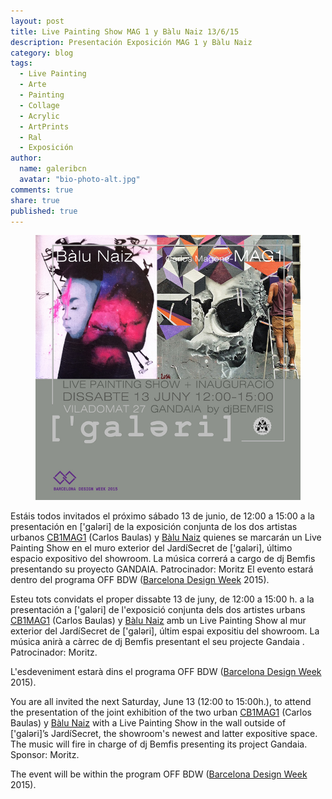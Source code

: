 ```yaml
---
layout: post
title: Live Painting Show MAG 1 y Bàlu Naiz 13/6/15
description: Presentación Exposición MAG 1 y Bàlu Naiz
category: blog
tags: 
  - Live Painting
  - Arte
  - Painting
  - Collage
  - Acrylic
  - ArtPrints
  - Ral
  - Exposición
author: 
  name: galeribcn
  avatar: "bio-photo-alt.jpg"
comments: true
share: true
published: true
---
```


<figure>
	<a href="/images/Balu+MAG1 72ppp.jpg"><img src="/images/Balu+MAG1 72ppp.jpg" alt="Presentación Exposición MAG1 y BÀLU NÀIZ"></a>
</figure>


Estáis todos invitados el próximo sábado 13 de junio, de 12:00 a 15:00 a la presentación en ['galəri] de la exposición conjunta de los dos artistas urbanos [CB1MAG1](https://www.facebook.com/CB1MAG1 "CB1MAG1") (Carlos Baulas) y [Bàlu Naiz](https://www.facebook.com/balunaiz?pnref=story "Bàlu Naiz") quienes se marcarán un Live Painting Show en el muro exterior del JardíSecret de ['galəri], último espacio expositivo del showroom. La música correrá a cargo de dj Bemfis presentando su proyecto GANDAIA. Patrocinador: Moritz
El evento estará dentro del programa OFF BDW ([Barcelona Design Week](http://www.barcelonadesignweek.com/es/programa/84/ "Barcelona Design Week ") 2015).

Esteu tots convidats el proper dissabte 13 de juny, de 12:00 a 15:00 h. a la presentación a ['galəri] de l'exposició conjunta dels dos artistes urbans [CB1MAG1](https://www.facebook.com/CB1MAG1 "CB1MAG1") (Carlos Baulas) y [Bàlu Naiz](https://www.facebook.com/balunaiz?pnref=story "Bàlu Naiz") amb un Live Painting Show al mur exterior del JardíSecret de ['galəri], últim espai expositiu del showroom. La música anirà a càrrec de dj Bemfis presentant el seu projecte Gandaia . Patrocinador: Moritz.

L'esdeveniment estarà dins el programa OFF BDW ([Barcelona Design Week](http://www.barcelonadesignweek.com/ca/programa/84/ "Barcelona Design Week ") 2015).

You are all invited the next Saturday, June 13 (12:00 to 15:00h.), to attend the presentation of  the joint exhibition of the two urban [CB1MAG1](https://www.facebook.com/CB1MAG1 "CB1MAG1") (Carlos Baulas) y [Bàlu Naiz](https://www.facebook.com/balunaiz?pnref=story "Bàlu Naiz")  with a Live Painting Show in the wall outside of ['galəri]’s JardíSecret, the showroom's newest and latter expositive space. The music will fire in charge of dj Bemfis presenting its project Gandaia. Sponsor: Moritz.

The event will be within the program OFF BDW ([Barcelona Design Week](http://www.barcelonadesignweek.com/en/programme/84/ "Barcelona Design Week ") 2015).
